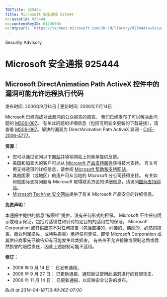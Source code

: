 ```yaml
---
TOCTitle: 925444
Title: Microsoft 安全通报 925444
ms:assetid: 925444
ms:contentKeyID: 61236366
ms:mtpsurl: 'https://technet.microsoft.com/zh-CN/library/925444(v=Security.10)'
---
```


Security Advisory

Microsoft 安全通报 925444
=========================

Microsoft DirectAnimation Path ActiveX 控件中的漏洞可能允许远程执行代码
-----------------------------------------------------------------------

发布时间: 2006年9月14日 | 更新时间: 2006年11月14日

Microsoft 已经完成对此漏洞的公众报告的调查。 我们已经发布了可以解决此问题的 [MS06-067](http://go.microsoft.com/fwlink/?linkid=69562)。 有关此问题的详细信息（包括可用安全更新的下载链接），请查看 [MS06-067](http://go.microsoft.com/fwlink/?linkid=69562)。解决的漏洞为 DirectAnimation Path ActiveX 漏洞 - [CVE-2006-4777](http://www.cve.mitre.org/cgi-bin/cvename.cgi?name=cve-2006-4777)。

**资源：**

-   您可以通过访问以下[网站](https://support.microsoft.com/common/survey.aspx?scid=sw;en;1257&amp;showpage=1&amp;ws=technet&amp;sd=tech)并填写网站上的表单提供反馈。
-   美国和加拿大的客户可以从 [Microsoft 产品支持服务](http://go.microsoft.com/fwlink/?linkid=21131)获得技术支持。 有关可用支持选项的详细信息，请参阅 [Microsoft 帮助和支持网站](http://support.microsoft.com/default.aspx?ln=zh-cn)。
-   其他国家（或地区）的用户可从当地的 Microsoft 分公司获得支持。 有关如何就国际支持问题与 Microsoft 取得联系方面的详细信息，请访问[国际支持网站](http://go.microsoft.com/fwlink/?linkid=21155)。
-   [Microsoft TechNet 安全网站](http://go.microsoft.com/fwlink/?linkid=21132)提供了有关 Microsoft 产品安全的详细信息。

**免责声明：**

本通报中提供的信息“按原样”提供，没有任何形式的担保。 Microsoft 不作任何明示或暗示保证，包括对适销性和针对特定目的的适用性的保证。 Microsoft Corporation 或其供应商不对任何损害（包括直接的、间接的、偶然的、必然的损害，商业利润损失，或特殊损害）承担任何责任，即使 Microsoft Corporation 或其供应商事先已被告知有可能发生此类损害。 有些州不允许排除或限制必然或偶然损害的赔偿责任，因此上述限制可能不适用。

**修订：**

-   2006 年 9 月 14 日： 已发布通报。
-   2006 年 9 月 27 日： 已更新通报，通知尝试使用此漏洞进行的有限攻击。
-   2006 年 11 月 14 日： 已更新通报，以反映安全公告的发布。

*Built at 2014-04-18T13:49:36Z-07:00*
